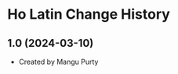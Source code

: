Ho Latin Change History
====================

1.0 (2024-03-10)
----------------
* Created by Mangu Purty

